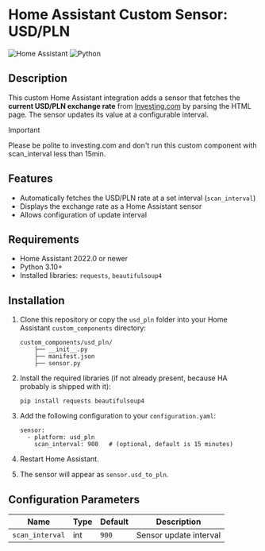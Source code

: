 # Home Assistant Custom Sensor: USD/PLN

![Home Assistant](https://img.shields.io/badge/Home%20Assistant-Custom%20Component-blue)
![Python](https://img.shields.io/badge/Python-3.10%2B-blue)

## Description

This custom Home Assistant integration adds a sensor that fetches the **current USD/PLN exchange rate** from [Investing.com](https://www.investing.com/currencies/usd-pln-converter) by parsing the HTML page. The sensor updates its value at a configurable interval.
> [!IMPORTANT]
> Please be polite to investing.com and don't run this custom component with scan_interval less than 15min.


## Features

- Automatically fetches the USD/PLN rate at a set interval (`scan_interval`)
- Displays the exchange rate as a Home Assistant sensor
- Allows configuration of update interval

## Requirements

- Home Assistant 2022.0 or newer
- Python 3.10+
- Installed libraries: `requests`, `beautifulsoup4`

## Installation

1. Clone this repository or copy the `usd_pln` folder into your Home Assistant `custom_components` directory:

    ```
    custom_components/usd_pln/
        ├── __init__.py
        ├── manifest.json
        ├── sensor.py
    ```

2. Install the required libraries (if not already present, because HA probably is shipped with it):

    ```
    pip install requests beautifulsoup4
    ```

3. Add the following configuration to your `configuration.yaml`:

    ```
    sensor:
      - platform: usd_pln
        scan_interval: 900   # (optional, default is 15 minutes)
    ```

4. Restart Home Assistant.

5. The sensor will appear as `sensor.usd_to_pln`.

## Configuration Parameters

| Name            | Type | Default | Description                          |
|-----------------|------|---------|--------------------------------------|
| `scan_interval` | int  | `900`   | Sensor update interval               |
